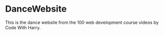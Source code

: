 # DanceWebsite
This is the dance website from the 100 web development course videos by Code With Harry.
